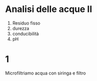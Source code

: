# Analisi delle acque II
1. Residuo fisso
2. durezza
3. conducibilità
4. pH

# 1
Microfiltriamo acqua con siringa e filtro
<!--stackedit_data:
eyJoaXN0b3J5IjpbMTcyNjMwNDc4OF19
-->